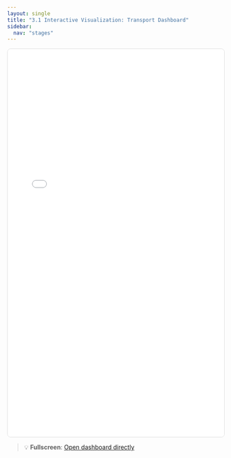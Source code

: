 ```yaml
---
layout: single
title: "3.1 Interactive Visualization: Transport Dashboard"
sidebar:
  nav: "stages"
---
```


<iframe src="/Stage-3-Build-Phase/3.1-Interactive-Viz-Transport/index.html" 
        width="100%" 
        height="900px" 
        frameborder="0"
        style="border: 1px solid #ddd; border-radius: 8px;">
</iframe>

> 💡 **Fullscreen**: [Open dashboard directly](/Stage-3-Build-Phase/3.1-Interactive-Viz-Transport/index.html)
